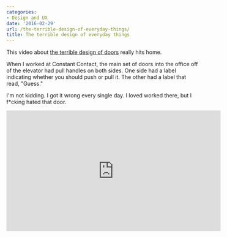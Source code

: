```yaml
---
categories:
- Design and UX
date: '2016-02-29'
url: /the-terrible-design-of-everyday-things/
title: The terrible design of everyday things
---
```


This video about [the terrible design of doors](https://www.youtube.com/watch?v=yY96hTb8WgI) really hits home.

When I worked at Constant Contact, the main set of doors into the office off of the elevator had pull handles on both sides. One side had a label indicating whether you should push or pull it. The other had a label that read, "Guess."

I'm not kidding. I got it wrong every single day. I loved worked there, but I f*cking hated that door.

<div class="fluid-vids"><iframe width="560" height="315" src="https://www.youtube.com/embed/yY96hTb8WgI?rel=0&amp;showinfo=0" frameborder="0" allowfullscreen></iframe></div>